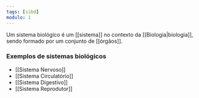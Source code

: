 ```yaml
---
tags: [sibd]
modulo: 1
---
```


Um sistema biológico é um [[sistema]] no contexto da [[Biologia|biologia]], sendo formado por um conjunto de [[órgãos]].
### Exemplos de sistemas biológicos
- [[Sistema Nervoso]]
- [[Sistema Circulatório]]
- [[Sistema Digestivo]]
- [[Sistema Reprodutor]]